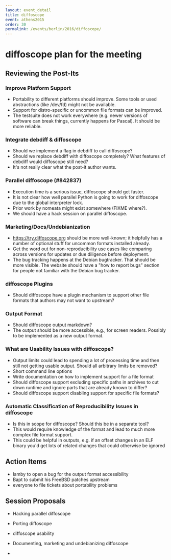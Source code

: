 ```yaml
---
layout: event_detail
title: diffoscope
event: athens2015
order: 30
permalink: /events/berlin/2016/diffoscope/
---
```


# diffoscope plan for the meeting

## Reviewing the Post-Its

### Improve Platform Support
- Portability to different platforms should improve. Some tools or used abstractions (like /dev/fd) might not be available.
- Support for distro-specific or uncommon file formats can be improved.
- The testsuite does not work everywhere (e.g. newer versions of software can break things, currently happens for Pascal). It should be more reliable.

### Integrate debdiff & diffoscope
- Should we implement a flag in debdiff to call diffoscope?
- Should we replace debdiff with diffoscope completely? What features of debdiff would diffoscope still need?
- It's not really clear what the post-it author wants.

### Parallel diffoscope (#842837)
- Execution time is a serious issue, diffoscope should get faster.
- It is not clear how well parallel Python is going to work for diffoscope due to the global interpreter lock.
- Prior work by nomeata might exist somewhere (FIXME where?).
- We should have a hack session on parallel diffoscope.

### Marketing/Docs/Undebianization
- https://try.diffoscope.org should be more well-known; it helpfully has a number of optional stuff for uncommon formats installed already.
- Get the word out for non-reproducibility use cases like comparing across versions for updates or due diligence before deployment.
- The bug tracking happens at the Debian bugtracker. That should be more visible. The website should have a "how to report bugs" section for people not familiar with the Debian bug tracker.

### diffoscope Plugins
- Should diffoscope have a plugin mechanism to support other file formats that authors may not want to upstream?

### Output Format
- Should diffoscope output markdown?
- The output should be more accessible, e.g., for screen readers. Possibly to be implemented as a new output format.

### What are Usability Issues with diffoscope?
- Output limits could lead to spending a lot of processing time and then still not getting usable output. Should all arbitrary limits be removed?
- Short command line options
- Write documentation on how to implement support for a file format
- Should diffoscope support excluding specific paths in archives to cut down runtime and ignore parts that are already known to differ?
- Should diffoscope support disabling support for specific file formats?

### Automatic Classification of Reproducibility Issues in diffoscope
- Is this in scope for diffoscope? Should this be in a separate tool?
- This would require knowledge of the format and lead to much more complex file format support.
- This could be helpful in outputs, e.g. if an offset changes in an ELF binary you'd get lots of related changes that could otherwise be ignored

## Action Items
- lamby to open a bug for the output format accessibility
- Bapt to submit his FreeBSD patches upstream
- everyone to file tickets about portability problems

## Session Proposals
- Hacking parallel diffoscope
- Porting diffoscope
- diffoscope usability
- Documenting, marketing and undebianizing diffoscope

-
